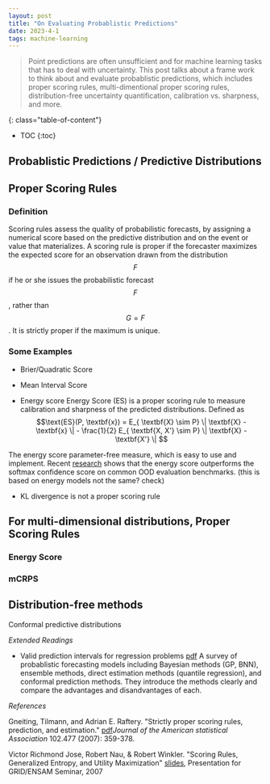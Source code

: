 ```yaml
---
layout: post
title: "On Evaluating Probablistic Predictions"
date: 2023-4-1
tags: machine-learning
---
```


> Point predictions are often unsufficient and for machine learning tasks that has to deal with uncertainty. This post talks about a frame work to think about and evaluate probablistic predictions, which includes proper scoring rules, multi-dimentional proper scoring rules, distribution-free uncertainty quantification, calibration vs. sharpness, and more.

<!--more-->

{: class="table-of-content"}
* TOC
{:toc}

## Probablistic Predictions / Predictive Distributions

## Proper Scoring Rules

### Definition
Scoring rules assess the quality of probabilistic forecasts, by assigning a numerical score based on the predictive distribution and on the event or value that materializes. A scoring rule is proper if the forecaster maximizes the expected score for an observation drawn from the distribution $$F$$ if he or she issues the probabilistic forecast $$F$$, rather than $$G = F$$. It is strictly proper if the maximum is unique. 


### Some Examples

- Brier/Quadratic Score

- Mean Interval Score

- Energy score 
Energy Score (ES) is a proper scoring rule to measure calibration and sharpness of the predicted distributions. Defined as $$\text{ES}(P, \textbf{x}) = E_{ \textbf{X} \sim P} \| \textbf{X} - \textbf{x} \| - \frac{1}{2} E_{ \textbf{X, X'} \sim P} \| \textbf{X} - \textbf{X'} \| $$

The energy score parameter-free measure, which is easy to use and implement. Recent [research](https://arxiv.org/pdf/2010.03759.pdf) shows that the energy score outperforms the softmax confidence score on common OOD evaluation benchmarks. (this is based on energy models not the same? check)

- KL divergence is not a proper scoring rule



## For multi-dimensional distributions, Proper Scoring Rules

### Energy Score



### mCRPS


## Distribution-free methods

Conformal predictive distributions 

_Extended Readings_

 - Valid prediction intervals for regression problems [pdf](https://arxiv.org/pdf/2107.00363.pdf)
  A survey of probablistic forecasting models including Bayesian methods (GP, BNN), ensemble methods, direct estimation methods (quantile regression), and conformal prediction methods. They introduce the methods clearly and compare the advantages and disandvantages of each. 


_References_

Gneiting, Tilmann, and Adrian E. Raftery. "Strictly proper scoring rules, prediction, and estimation." [pdf](https://sites.stat.washington.edu/raftery/Research/PDF/Gneiting2007jasa.pdf)_Journal of the American statistical Association_ 102.477 (2007): 359-378.


Victor Richmond Jose, Robert Nau, & Robert Winkler. "Scoring Rules, Generalized Entropy, and Utility Maximization" [slides](https://people.duke.edu/~rnau/Nau_Scoring_Rules_Paris_seminar.pdf), Presentation for GRID/ENSAM Seminar, 2007

